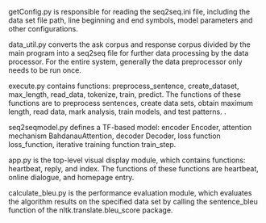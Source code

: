 getConfig.py is responsible for reading the seq2seq.ini file, including the data set file path, line beginning and end symbols, model parameters and other configurations.

data_util.py converts the ask corpus and response corpus divided by the main program into a seq2seq file for further data processing by the data processor. For the entire system, generally the data preprocessor only needs to be run once.

execute.py contains functions: preprocess_sentence, create_dataset, max_length, read_data, tokenize, train, predict. The functions of these functions are to preprocess sentences, create data sets, obtain maximum length, read data, mark analysis, train models, and test patterns. .

seq2seqmodel.py defines a TF-based model: encoder Encoder, attention mechanism BahdanauAttention, decoder Decoder, loss function loss_function, iterative training function train_step.

app.py is the top-level visual display module, which contains functions: heartbeat, reply, and index. The functions of these functions are heartbeat, online dialogue, and homepage entry.

calculate_bleu.py is the performance evaluation module, which evaluates the algorithm results on the specified data set by calling the sentence_bleu function of the nltk.translate.bleu_score package.

